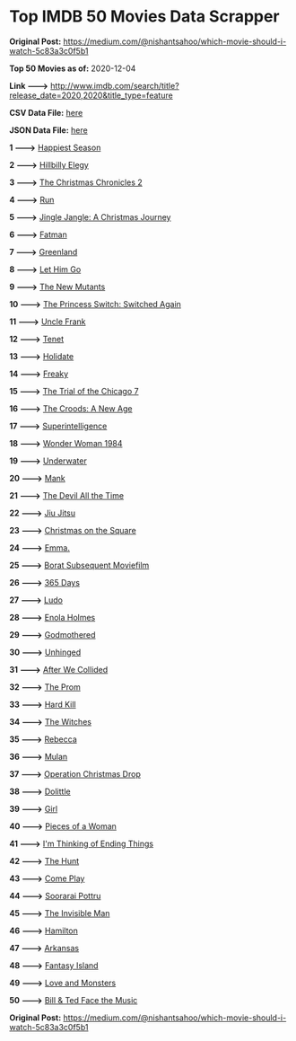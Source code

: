 # Top IMDB 50 Movies Data Scrapper

**Original Post:** https://medium.com/@nishantsahoo/which-movie-should-i-watch-5c83a3c0f5b1

**Top 50 Movies as of:** 2020-12-04

**Link --->** http://www.imdb.com/search/title?release_date=2020,2020&title_type=feature

**CSV Data File:** [here](/Data/data.csv)

**JSON Data File:** [here](/Data/data.json)

**1 --->** [Happiest Season](https://www.imdb.com/title/tt8522006/?ref_=adv_li_tt)

**2 --->** [Hillbilly Elegy](https://www.imdb.com/title/tt6772802/?ref_=adv_li_tt)

**3 --->** [The Christmas Chronicles 2](https://www.imdb.com/title/tt11057644/?ref_=adv_li_tt)

**4 --->** [Run](https://www.imdb.com/title/tt8633478/?ref_=adv_li_tt)

**5 --->** [Jingle Jangle: A Christmas Journey](https://www.imdb.com/title/tt7736496/?ref_=adv_li_tt)

**6 --->** [Fatman](https://www.imdb.com/title/tt10310140/?ref_=adv_li_tt)

**7 --->** [Greenland](https://www.imdb.com/title/tt7737786/?ref_=adv_li_tt)

**8 --->** [Let Him Go](https://www.imdb.com/title/tt9340860/?ref_=adv_li_tt)

**9 --->** [The New Mutants](https://www.imdb.com/title/tt4682266/?ref_=adv_li_tt)

**10 --->** [The Princess Switch: Switched Again](https://www.imdb.com/title/tt11199410/?ref_=adv_li_tt)

**11 --->** [Uncle Frank](https://www.imdb.com/title/tt11327514/?ref_=adv_li_tt)

**12 --->** [Tenet](https://www.imdb.com/title/tt6723592/?ref_=adv_li_tt)

**13 --->** [Holidate](https://www.imdb.com/title/tt9866072/?ref_=adv_li_tt)

**14 --->** [Freaky](https://www.imdb.com/title/tt10919380/?ref_=adv_li_tt)

**15 --->** [The Trial of the Chicago 7](https://www.imdb.com/title/tt1070874/?ref_=adv_li_tt)

**16 --->** [The Croods: A New Age](https://www.imdb.com/title/tt2850386/?ref_=adv_li_tt)

**17 --->** [Superintelligence](https://www.imdb.com/title/tt7178640/?ref_=adv_li_tt)

**18 --->** [Wonder Woman 1984](https://www.imdb.com/title/tt7126948/?ref_=adv_li_tt)

**19 --->** [Underwater](https://www.imdb.com/title/tt5774060/?ref_=adv_li_tt)

**20 --->** [Mank](https://www.imdb.com/title/tt10618286/?ref_=adv_li_tt)

**21 --->** [The Devil All the Time](https://www.imdb.com/title/tt7395114/?ref_=adv_li_tt)

**22 --->** [Jiu Jitsu](https://www.imdb.com/title/tt9624766/?ref_=adv_li_tt)

**23 --->** [Christmas on the Square](https://www.imdb.com/title/tt10627548/?ref_=adv_li_tt)

**24 --->** [Emma.](https://www.imdb.com/title/tt9214832/?ref_=adv_li_tt)

**25 --->** [Borat Subsequent Moviefilm](https://www.imdb.com/title/tt13143964/?ref_=adv_li_tt)

**26 --->** [365 Days](https://www.imdb.com/title/tt10886166/?ref_=adv_li_tt)

**27 --->** [Ludo](https://www.imdb.com/title/tt7212754/?ref_=adv_li_tt)

**28 --->** [Enola Holmes](https://www.imdb.com/title/tt7846844/?ref_=adv_li_tt)

**29 --->** [Godmothered](https://www.imdb.com/title/tt11681250/?ref_=adv_li_tt)

**30 --->** [Unhinged](https://www.imdb.com/title/tt10059518/?ref_=adv_li_tt)

**31 --->** [After We Collided](https://www.imdb.com/title/tt10362466/?ref_=adv_li_tt)

**32 --->** [The Prom](https://www.imdb.com/title/tt10161886/?ref_=adv_li_tt)

**33 --->** [Hard Kill](https://www.imdb.com/title/tt11656172/?ref_=adv_li_tt)

**34 --->** [The Witches](https://www.imdb.com/title/tt0805647/?ref_=adv_li_tt)

**35 --->** [Rebecca](https://www.imdb.com/title/tt2235695/?ref_=adv_li_tt)

**36 --->** [Mulan](https://www.imdb.com/title/tt4566758/?ref_=adv_li_tt)

**37 --->** [Operation Christmas Drop](https://www.imdb.com/title/tt13236566/?ref_=adv_li_tt)

**38 --->** [Dolittle](https://www.imdb.com/title/tt6673612/?ref_=adv_li_tt)

**39 --->** [Girl](https://www.imdb.com/title/tt9392374/?ref_=adv_li_tt)

**40 --->** [Pieces of a Woman](https://www.imdb.com/title/tt11161474/?ref_=adv_li_tt)

**41 --->** [I'm Thinking of Ending Things](https://www.imdb.com/title/tt7939766/?ref_=adv_li_tt)

**42 --->** [The Hunt](https://www.imdb.com/title/tt8244784/?ref_=adv_li_tt)

**43 --->** [Come Play](https://www.imdb.com/title/tt8004664/?ref_=adv_li_tt)

**44 --->** [Soorarai Pottru](https://www.imdb.com/title/tt10189514/?ref_=adv_li_tt)

**45 --->** [The Invisible Man](https://www.imdb.com/title/tt1051906/?ref_=adv_li_tt)

**46 --->** [Hamilton](https://www.imdb.com/title/tt8503618/?ref_=adv_li_tt)

**47 --->** [Arkansas](https://www.imdb.com/title/tt9139586/?ref_=adv_li_tt)

**48 --->** [Fantasy Island](https://www.imdb.com/title/tt0983946/?ref_=adv_li_tt)

**49 --->** [Love and Monsters](https://www.imdb.com/title/tt2222042/?ref_=adv_li_tt)

**50 --->** [Bill & Ted Face the Music](https://www.imdb.com/title/tt1086064/?ref_=adv_li_tt)

**Original Post:** https://medium.com/@nishantsahoo/which-movie-should-i-watch-5c83a3c0f5b1
